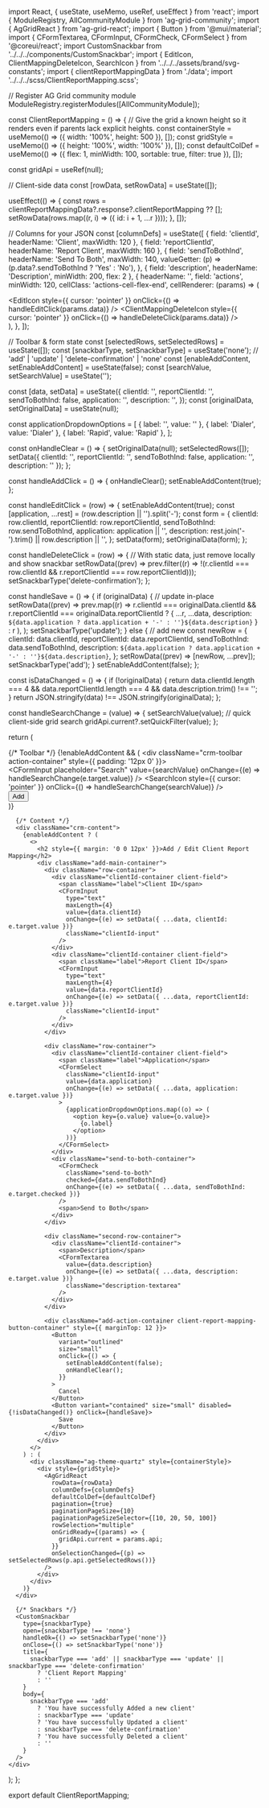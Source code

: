 import React, { useState, useMemo, useRef, useEffect } from 'react';
import { ModuleRegistry, AllCommunityModule } from 'ag-grid-community';
import { AgGridReact } from 'ag-grid-react';
import { Button } from '@mui/material';
import { CFormTextarea, CFormInput, CFormCheck, CFormSelect } from '@coreui/react';
import CustomSnackbar from '../../../components/CustomSnackbar';
import { EditIcon, ClientMappingDeleteIcon, SearchIcon } from '../../../assets/brand/svg-constants';
import { clientReportMappingData } from './data';
import '../../../scss/ClientReportMapping.scss';

// Register AG Grid community module
ModuleRegistry.registerModules([AllCommunityModule]);

const ClientReportMapping = () => {
  // Give the grid a known height so it renders even if parents lack explicit heights.
  const containerStyle = useMemo(() => ({ width: '100%', height: 500 }), []);
  const gridStyle = useMemo(() => ({ height: '100%', width: '100%' }), []);
  const defaultColDef = useMemo(() => ({ flex: 1, minWidth: 100, sortable: true, filter: true }), []);

  const gridApi = useRef(null);

  // Client-side data
  const [rowData, setRowData] = useState([]);

  useEffect(() => {
    const rows = clientReportMappingData?.response?.clientReportMapping ?? [];
    setRowData(rows.map((r, i) => ({ id: i + 1, ...r })));
  }, []);

  // Columns for your JSON
  const [columnDefs] = useState([
    { field: 'clientId', headerName: 'Client', maxWidth: 120 },
    { field: 'reportClientId', headerName: 'Report Client', maxWidth: 160 },
    {
      field: 'sendToBothInd',
      headerName: 'Send To Both',
      maxWidth: 140,
      valueGetter: (p) => (p.data?.sendToBothInd ? 'Yes' : 'No'),
    },
    { field: 'description', headerName: 'Description', minWidth: 200, flex: 2 },
    {
      headerName: '',
      field: 'actions',
      minWidth: 120,
      cellClass: 'actions-cell-flex-end',
      cellRenderer: (params) => (
        <div className="actions-cell icon-container action-cell-flex">
          <span className="icon-wrapper">
            <EditIcon style={{ cursor: 'pointer' }} onClick={() => handleEditClick(params.data)} />
          </span>
          <span className="icon-wrapper">
            <ClientMappingDeleteIcon
              style={{ cursor: 'pointer' }}
              onClick={() => handleDeleteClick(params.data)}
            />
          </span>
        </div>
      ),
    },
  ]);

  // Toolbar & form state
  const [selectedRows, setSelectedRows] = useState([]);
  const [snackbarType, setSnackbarType] = useState('none'); // 'add' | 'update' | 'delete-confirmation' | 'none'
  const [enableAddContent, setEnableAddContent] = useState(false);
  const [searchValue, setSearchValue] = useState('');

  const [data, setData] = useState({
    clientId: '',
    reportClientId: '',
    sendToBothInd: false,
    application: '',
    description: '',
  });
  const [originalData, setOriginalData] = useState(null);

  const applicationDropdownOptions = [
    { label: '', value: '' },
    { label: 'Dialer', value: 'Dialer' },
    { label: 'Rapid', value: 'Rapid' },
  ];

  const onHandleClear = () => {
    setOriginalData(null);
    setSelectedRows([]);
    setData({ clientId: '', reportClientId: '', sendToBothInd: false, application: '', description: '' });
  };

  const handleAddClick = () => {
    onHandleClear();
    setEnableAddContent(true);
  };

  const handleEditClick = (row) => {
    setEnableAddContent(true);
    const [application, ...rest] = (row.description || '').split('-');
    const form = {
      clientId: row.clientId,
      reportClientId: row.reportClientId,
      sendToBothInd: row.sendToBothInd,
      application: application || '',
      description: rest.join('-').trim() || row.description || '',
    };
    setData(form);
    setOriginalData(form);
  };

  const handleDeleteClick = (row) => {
    // With static data, just remove locally and show snackbar
    setRowData((prev) => prev.filter((r) => !(r.clientId === row.clientId && r.reportClientId === row.reportClientId)));
    setSnackbarType('delete-confirmation');
  };

  const handleSave = () => {
    if (originalData) {
      // update in-place
      setRowData((prev) =>
        prev.map((r) =>
          r.clientId === originalData.clientId && r.reportClientId === originalData.reportClientId
            ? { ...r, ...data, description: `${data.application ? data.application + '-' : ''}${data.description}` }
            : r
        ),
      );
      setSnackbarType('update');
    } else {
      // add new
      const newRow = {
        clientId: data.clientId,
        reportClientId: data.reportClientId,
        sendToBothInd: data.sendToBothInd,
        description: `${data.application ? data.application + '-' : ''}${data.description}`,
      };
      setRowData((prev) => [newRow, ...prev]);
      setSnackbarType('add');
    }
    setEnableAddContent(false);
  };

  const isDataChanged = () => {
    if (!originalData) {
      return data.clientId.length === 4 && data.reportClientId.length === 4 && data.description.trim() !== '';
    }
    return JSON.stringify(data) !== JSON.stringify(originalData);
  };

  const handleSearchChange = (value) => {
    setSearchValue(value);
    // quick client-side grid search
    gridApi.current?.setQuickFilter(value);
  };

  return (
    <div className="client-report-mapping-page client-report-mapping-dialog">
      {/* Toolbar */}
      {!enableAddContent && (
        <div className="crm-toolbar action-container" style={{ padding: '12px 0' }}>
          <div className="search-input">
            <CFormInput
              placeholder="Search"
              value={searchValue}
              onChange={(e) => handleSearchChange(e.target.value)}
            />
            <span className="search-icon">
              <SearchIcon style={{ cursor: 'pointer' }} onClick={() => handleSearchChange(searchValue)} />
            </span>
          </div>
          <div>
            <Button variant="contained" size="small" onClick={handleAddClick}>
              Add
            </Button>
          </div>
        </div>
      )}

      {/* Content */}
      <div className="crm-content">
        {enableAddContent ? (
          <>
            <h2 style={{ margin: '0 0 12px' }}>Add / Edit Client Report Mapping</h2>
            <div className="add-main-container">
              <div className="row-container">
                <div className="clientId-container client-field">
                  <span className="label">Client ID</span>
                  <CFormInput
                    type="text"
                    maxLength={4}
                    value={data.clientId}
                    onChange={(e) => setData({ ...data, clientId: e.target.value })}
                    className="clientId-input"
                  />
                </div>
                <div className="clientId-container client-field">
                  <span className="label">Report Client ID</span>
                  <CFormInput
                    type="text"
                    maxLength={4}
                    value={data.reportClientId}
                    onChange={(e) => setData({ ...data, reportClientId: e.target.value })}
                    className="clientId-input"
                  />
                </div>
              </div>

              <div className="row-container">
                <div className="clientId-container client-field">
                  <span className="label">Application</span>
                  <CFormSelect
                    className="clientId-input"
                    value={data.application}
                    onChange={(e) => setData({ ...data, application: e.target.value })}
                  >
                    {applicationDropdownOptions.map((o) => (
                      <option key={o.value} value={o.value}>
                        {o.label}
                      </option>
                    ))}
                  </CFormSelect>
                </div>
                <div className="send-to-both-container">
                  <CFormCheck
                    className="send-to-both"
                    checked={data.sendToBothInd}
                    onChange={(e) => setData({ ...data, sendToBothInd: e.target.checked })}
                  />
                  <span>Send to Both</span>
                </div>
              </div>

              <div className="second-row-container">
                <div className="clientId-container">
                  <span>Description</span>
                  <CFormTextarea
                    value={data.description}
                    onChange={(e) => setData({ ...data, description: e.target.value })}
                    className="description-textarea"
                  />
                </div>
              </div>

              <div className="add-action-container client-report-mapping-button-container" style={{ marginTop: 12 }}>
                <Button
                  variant="outlined"
                  size="small"
                  onClick={() => {
                    setEnableAddContent(false);
                    onHandleClear();
                  }}
                >
                  Cancel
                </Button>
                <Button variant="contained" size="small" disabled={!isDataChanged()} onClick={handleSave}>
                  Save
                </Button>
              </div>
            </div>
          </>
        ) : (
          <div className="ag-theme-quartz" style={containerStyle}>
            <div style={gridStyle}>
              <AgGridReact
                rowData={rowData}
                columnDefs={columnDefs}
                defaultColDef={defaultColDef}
                pagination={true}
                paginationPageSize={10}
                paginationPageSizeSelector={[10, 20, 50, 100]}
                rowSelection="multiple"
                onGridReady={(params) => {
                  gridApi.current = params.api;
                }}
                onSelectionChanged={(p) => setSelectedRows(p.api.getSelectedRows())}
              />
            </div>
          </div>
        )}
      </div>

      {/* Snackbars */}
      <CustomSnackbar
        type={snackbarType}
        open={snackbarType !== 'none'}
        handleOk={() => setSnackbarType('none')}
        onClose={() => setSnackbarType('none')}
        title={
          snackbarType === 'add' || snackbarType === 'update' || snackbarType === 'delete-confirmation'
            ? 'Client Report Mapping'
            : ''
        }
        body={
          snackbarType === 'add'
            ? 'You have successfully Added a new client'
            : snackbarType === 'update'
            ? 'You have successfully Updated a client'
            : snackbarType === 'delete-confirmation'
            ? 'You have successfully Deleted a client'
            : ''
        }
      />
    </div>
  );
};

export default ClientReportMapping;
